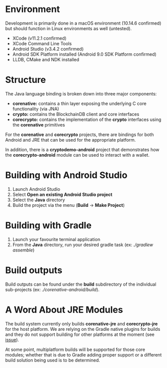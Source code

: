 # Environment

Development is primarily done in a macOS environment (10.14.6 confirmed) but should function in Linux environments as well (untested).

  * XCode (v11.2.1 confirmed)
  * XCode Command Line Tools
  * Android Studio (v3.4.2 confirmed)
  * Android SDK Platform installed (Android 9.0 SDK Platform confirmed)
  * LLDB, CMake and NDK installed

# Structure

The Java language binding is broken down into three major components:
* **corenative:** contains a thin layer exposing the underlying C core functionality (via JNA)
* **crypto:** contains the BlockchainDB client and core interfaces
* **corecrypto:** contains the implementation of the **crypto** interfaces using the **corenative** primitives

For the **corenative** and **corecrypto** projects, there are bindings for both Android and JRE that can be used for the appropriate platform.

In addition, there is a **cryptodemo-android** project that demonstrates how the **corecrypto-android** module can be used to interact with a wallet.

# Building with Android Studio

1. Launch Android Studio
2. Select **Open an existing Android Studio project**
3. Select the **Java** directory
4. Build the project via the menu (**Build** -> **Make Project**)

# Building with Gradle

1. Launch your favourite terminal application
2. From the **Java** directory, run your desired gradle task (ex: *./gradlew assemble*)

# Build outputs

Build outputs can be found under the **build** subdirectory of the individual sub-projects (ex: *./corenative-android/build*).

# A Word About JRE Modules

The build system currently only builds **corenative-jre** and **corecrypto-jre** for the host platform. We are relying on the Gradle native plugins for builds and they do not support building for other platforms at the moment (see [issue](https://github.com/gradle/gradle-native/issues/1031)).

At some point, multiplatform builds will be supported for those core modules; whether that is due to Gradle adding proper support or a different build solution being used is to be determined.
